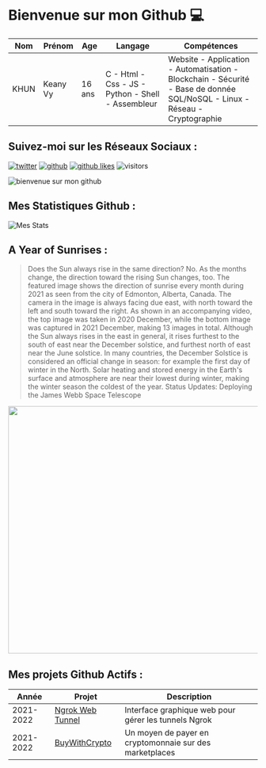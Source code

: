 # Bienvenue sur mon Github 💻
| Nom | Prénom | Age | Langage | Compétences |
|---  |---     |---  |---      |---
| KHUN | Keany Vy | 16 ans | C - Html - Css - JS - Python - Shell - Assembleur | Website - Application - Automatisation - Blockchain - Sécurité - Base de donnée SQL/NoSQL - Linux - Réseau - Cryptographie |

## Suivez-moi sur les Réseaux Sociaux :
[![twitter](https://img.shields.io/twitter/follow/thisiskeanyvy?style=social)](https://twitter.com/thisiskeanyvy)
[![github](https://img.shields.io/github/followers/thisiskeanyvy?style=social)](https://github.com/thisiskeanyvy?tab=followers)
[![github likes](https://img.shields.io/github/stars/thisiskeanyvy?style=social)](https://github.com/thisiskeanyvy)
![visitors](https://visitor-badge.glitch.me/badge?page_id=page.id=thisiskeanyvy.thisiskeanyvy)

![bienvenue sur mon github](https://thisiskeanyvy-hosting.pages.dev/banner.gif)

## Mes Statistiques Github :
![Mes Stats](https://github-readme-stats.vercel.app/api?username=thisiskeanyvy&show_icons=true&theme=radical)

## A Year of Sunrises :

> Does the Sun always rise in the same direction?  No.  As the months change, the direction toward the rising Sun changes, too.  The featured image shows the direction of sunrise every month during 2021 as seen from the city of Edmonton, Alberta, Canada. The camera in the image is always facing due east, with north toward the left and south toward the right.  As shown in an accompanying video, the top image was taken in 2020 December, while the bottom image was captured in 2021 December, making 13 images in total. Although the Sun always rises in the east in general, it rises furthest to the south of east near the December solstice, and furthest north of east near the June solstice. In many countries, the December Solstice is considered an official change in season: for example the first day of winter in the North.  Solar heating and stored energy in the Earth's surface and atmosphere are near their lowest during winter, making the winter season the coldest of the year.    Status Updates: Deploying the James Webb Space Telescope

<img src='https://apod.nasa.gov/apod/image/2201/SunriseYear_Vanzella_960.jpg' width="800" height="500"/>

## Mes projets Github Actifs :
| Année | Projet | Description |
|---   |---     |---          |
| 2021-2022 | [Ngrok Web Tunnel](https://github.com/thisiskeanyvy/ngrok-web-manager) | Interface graphique web pour gérer les tunnels Ngrok |
| 2021-2022 | [BuyWithCrypto](https://github.com/BuyWithCrypto) | Un moyen de payer en cryptomonnaie sur des marketplaces |